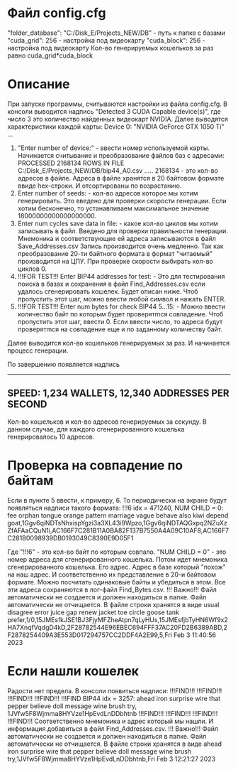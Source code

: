 # Файл config.cfg
"folder_database": "C:/Disk_E/Projects_NEW/DB"  - путь к папке с базами
"cuda_grid": 256 - настройка под видеокарту
"cuda_block": 256 - настройка под видеокарту
Кол-во генерируемых кошельков за раз равно cuda_grid*cuda_block


# Описание
При запуске программы, считываются настройки из файла config.cfg.
В консоли выводится надпись "Detected 3 CUDA Capable device(s)", где число 3 это количество найденных видеокарт NVIDIA.
Далее выводятся характеристики каждой карты: Device 0: "NVIDIA GeForce GTX 1050 Ti" ...

1. "Enter number of device:" - ввести номер используемой карты.
Начинается считывание и преобразование файлов баз с адресами: PROCESSED 2168134 ROWS IN FILE C:/Disk_E/Projects_NEW/DB/bip44_A0.csv .....
2168134 - это кол-во адресов в файле. Адреса в файле хранятся в 20 байтовом формате ввиде hex-строки. И отсортированы по возрастанию.
2. Enter number of seeds: - кол-во адресов которое мы хотим генерировать. Это введено для проверки скорости генерации. Если хотим бесконечно, то устанавливаем максимальное значение 18000000000000000000.
3. Enter num cycles save data in file: - какое кол-во циклов мы хотим записывать в файл. Введено для проверки правильности генерации. Мнемоника и соответствующие ей адреса записываются в файл Save_Addresses.csv
Запись производится очень медленно. Так как преобразование 20-ти байтного формата в формат "читаемый" производится на ЦПУ.
При проверке скорости выбирать кол-во циклов 0.
4. !!!FOR TEST!!! Enter BIP44 addresses for test: - Это для тестирования поиска в базах и сохранения в файл Find_Addresses.csv если удалось сгенерировать кошелек. Будет описан ниже.
Чтоб пропустить этот шаг, можно ввести любой символ и нажать ENTER.
5. !!!FOR TEST!!! Enter num bytes for check BIP44 5...15: - Можно ввести количество байт по которым будет проверятmся совпадение. Чтоб пропустить этот шаг, ввести 0.
Если ввести число, то адреса будут проверятmся на совпадение еще и по заданному количеству байт.

Далее выводится кол-во кошельков генерируемых за раз. И начинается процесс генерации.

По завершению появляется надпись
_______________________________________________________________________________________________________________
SPEED:    1,234 WALLETS, 12,340 ADDRESSES PER SECOND
---------------------------------------------------------------------------------------------------------------
Кол-во кошельков и кол-во адресов генерируемых за секунду. В данном случае, для каждого сгенерированного кошелька генерировалось 10 адресов.

# Проверка на совпадение по байтам
Если в пункте 5 ввести, к примеру, 6. То периодически на экране будут появляться надписи такого формата:
!!!6 idx = 471240, NUM CHILD = 0: fee orphan tongue orange pattern marriage vague behave also kiwi depend goat,1Ggv6qiNDTsNhxispYgzi3a3XL43i9Wpzo,1Ggv6qiNDTAQGxpq2NZuXzZfAFAaCQuN1i,AC166F7C281B11A0BA82F137B7550A4A09C10AF8,AC166F7C281B0098939DB0193049C8390E9D05F1

Где "!!!6" - это кол-во байт по которым совпало. "NUM CHILD = 0" - это номер адреса для сгенерированного кошелька.
Потом идет мнемоника сгенерированного кошелька. Его адрес. Адрес в базе который "похож" на наш адрес. И соответственно их представление в 20-и байтовом формате. Можно посчитать одинаковые байты и убедиться в этом.
Все эти адреса сохраняются в лог-файл Find_Bytes.csv. !!! Важно!!! Файл автоматически не создается и должен находиться в папке. Файл автоматически не отчищается.
В файле строки хранятся в виде
usual disagree error juice gap renew jacket toe circle goose tank prefer,1/0,15JMEsfkJSE1BJ3FjyMFZheAtpn7qLyHUs,15JMEsfjbTyHN6Wf9x2HA7XnqfVqdgD4kD,2F28782544E96EBEC694FFF37AC20FD2B6389ABD,2F2878254409A3E553D017294757CC2DDF4A2E99,5,Fri Feb  3 11:40:56 2023

# Если нашли кошелек
Радости нет предела. В консоли появиться надписи:
!!!FIND!!!
!!!FIND!!!
!!!FIND!!!
!!!FIND!!!
!!!FIND BIP44 idx = 3257: ahead iron surprise wire that pepper believe doll message wine brush try, 1JVfw5F8Wjmma8HYVze1HpEvdLnDDbhtnb
!!!FIND!!!
!!!FIND!!!
!!!FIND!!!
!!!FIND!!!
Соответственно мнемоника и адрес который мы нашли.
И информация добавиться в файл Find_Addresses.csv. !!! Важно!!! Файл автоматически не создается и должен находиться в папке. Файл автоматически не отчищается.
В файле строки хранятся в виде
ahead iron surprise wire that pepper believe doll message wine brush try,1JVfw5F8Wjmma8HYVze1HpEvdLnDDbhtnb,Fri Feb  3 12:21:27 2023